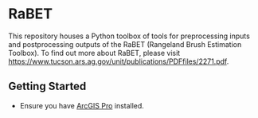 # RaBET

This repository houses a Python toolbox of tools for preprocessing inputs and postprocessing outputs of the RaBET (Rangeland Brush Estimation Toolbox). To find out more about RaBET, please visit https://www.tucson.ars.ag.gov/unit/publications/PDFfiles/2271.pdf.

## Getting Started
* Ensure you have [ArcGIS Pro](https://pro.arcgis.com/en/pro-app/latest/get-started/get-started.htm) installed.

